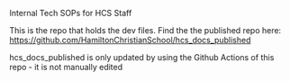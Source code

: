 Internal Tech SOPs for HCS Staff

This is the repo that holds the dev files.
Find the the published repo here: https://github.com/HamiltonChristianSchool/hcs_docs_published

hcs_docs_published is only updated by using the Github Actions of this repo - it is not manually edited